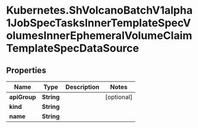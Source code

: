 # Kubernetes.ShVolcanoBatchV1alpha1JobSpecTasksInnerTemplateSpecVolumesInnerEphemeralVolumeClaimTemplateSpecDataSource

## Properties

Name | Type | Description | Notes
------------ | ------------- | ------------- | -------------
**apiGroup** | **String** |  | [optional] 
**kind** | **String** |  | 
**name** | **String** |  | 



